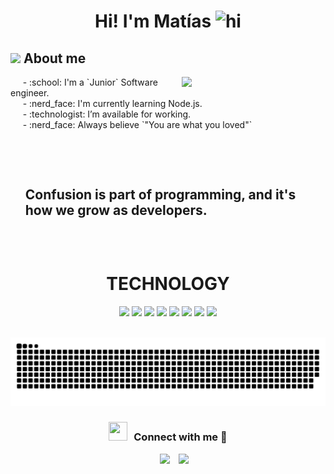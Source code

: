 <h1 align="center"> Hi! I'm Matías <img src="https://user-images.githubusercontent.com/1303154/88677602-1635ba80-d120-11ea-84d8-d263ba5fc3c0.gif" width="28px" alt="hi"></h1>


## <picture><img src = "https://github.com/7oSkaaa/7oSkaaa/blob/main/Images/about_me.gif?raw=true" width = 30px></picture> About me

<picture> <img align="right" src="https://media.tenor.com/pPoUmi0Z1fUAAAAC/cat-pet.gif" width = 230px></picture>
<p>
&nbsp;&nbsp;&nbsp;&nbsp;&nbsp;- :school: I'm a `Junior` Software engineer. <br/>
&nbsp;&nbsp;&nbsp;&nbsp;&nbsp;- :nerd_face: I'm currently learning Node.js. <br/>
&nbsp;&nbsp;&nbsp;&nbsp;&nbsp;- :technologist: I’m available for working. <br/>
&nbsp;&nbsp;&nbsp;&nbsp;&nbsp;- :nerd_face: Always believe `"You are what you loved"` <br/>
</p>


  <br/>
  <br/>
<ul align="left">
    <summary><h2 style="display: inline-block">Confusion is part of programming, and it's how we grow as developers.</h2></summary>
</ul>


  <br/>
<h1 align="center">TECHNOLOGY</h1>

<p align="center"><img src="https://cdn.jsdelivr.net/gh/devicons/devicon/icons/react/react-original.svg" style="height: 4rem"/>
<img src="https://cdn.jsdelivr.net/gh/devicons/devicon/icons/nodejs/nodejs-original-wordmark.svg" style="height:4rem; background-color:white"/>
<img src="https://cdn.jsdelivr.net/gh/devicons/devicon/icons/html5/html5-original-wordmark.svg" style="height: 4rem"/>
<img src="https://cdn.jsdelivr.net/gh/devicons/devicon/icons/css3/css3-original-wordmark.svg" style="height: 4rem"/>
<img src="https://cdn.jsdelivr.net/gh/devicons/devicon/icons/javascript/javascript-plain.svg" style="height: 4rem"/>
<img src="https://cdn.jsdelivr.net/gh/devicons/devicon@latest/icons/bootstrap/bootstrap-original-wordmark.svg"  style="height: 4rem"/>
<img src="https://cdn.jsdelivr.net/gh/devicons/devicon/icons/angular/angular-original.svg"  style="height: 4rem"/>
<img src="https://cdn.jsdelivr.net/gh/devicons/devicon/icons/python/python-original.svg"  style="height: 4rem"/>
</p>
<p align="center">
  <br/>
  <img  src="https://raw.githubusercontent.com/Elanza-48/Elanza-48/main/resources/img/github-contribution-grid-snake.svg"
    alt="example" />
</p>
<h3 align="center" > <img src="https://media.giphy.com/media/iY8CRBdQXODJSCERIr/giphy.gif" width="30" height="30" style="margin-right: 10px;">Connect with me 🤝 </h3>
<div align="center"  class="icons-social" style="margin-left: 10px;">
        <a style="margin-left: 10px;"  target="_blank" href="https://www.linkedin.com/in/matias-cisternas-972152224/">
			<img src="https://img.icons8.com/doodle/40/000000/linkedin--v2.png"></a>
        <a style="margin-left: 10px;" target="_blank" href="https://github.com/MatiasCis">
		<img src="https://img.icons8.com/doodle/40/000000/github--v1.png"></a>
  <!-- <a style="margin-left: 5px;" target="_blank" href="">
					<img src="https://img.icons8.com/plasticine/0.5x/resume.png" ></a>](url) -->
		
</div>
